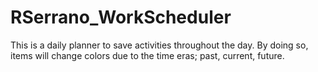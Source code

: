 # RSerrano_WorkScheduler
This is a daily planner to save activities throughout the day. By doing so, items will change colors due to the time eras; past, current, future.
